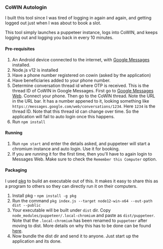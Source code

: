 ### CoWIN Autologin

I built this tool since I was tired of logging in again and again, and getting logged out just when I was about to book a slot.

This tool simply launches a puppeteer instance, logs into CoWIN, and keeps logging out and logging you back in every 10 minutes.

#### Pre-requisites

1. An Android device connected to the internet, with [Google Messages](https://play.google.com/store/apps/details?id=com.google.android.apps.messaging) installed.
2. Node.js v12 is installed
3. Have a phone number registered on cowin (asked by the application)
4. Have beneficiaries added to your phone number.
5. Determine conversation thread id where OTP is received. This is the thread ID of CoWIN in Google Messages. First go to [Google Messages Web](https://messages.google.com/web/). Connect your phone. Then go to the CoWIN thread. Note the URL in the URL bar. It has a number appened to it, looking something like `https://messages.google.com/web/conversations/1234`. Here `1234` is the thread ID. Note that this thread id can change over time. So the application will fail to auto login once this happens.
6. Run `npm install`

#### Running

1. Run `npm start` and enter the details asked, and puppeteer will start a chromium instance and auto login. Use it for booking.
2. If you are running it for the first time, then you'll have to again login to Messages Web. Make sure to check the `Remember this Computer` option.


#### Packaging

I used [pkg](https://github.com/vercel/pkg) to build an executable out of this. It makes it easy to share this as a program to others so they can directly run it on their computers.

1. Install pkg - `npm install -g pkg`
2. Run the command `pkg index.js --target node12-win-x64 --out-path dist --public`
3. Your executable will be built under `dist` dir. Copy `node_modules/puppeteer/.local-chromium` and paste as `dist/puppeteer`. Note that the `.local-chromium` has been renamed to `puppeteer` after moving to dist. More details on why this has to be done can be found [here](https://github.com/vercel/pkg/issues/204#issuecomment-536323464).
4. Now bundle the dist dir and send it to anyone. Just start up the application and its done.

